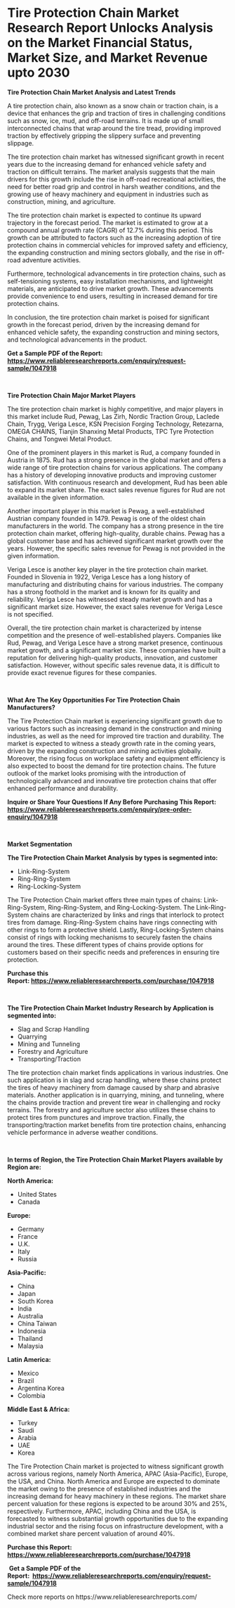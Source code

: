 <p><h1>Tire Protection Chain Market Research Report Unlocks Analysis on the Market Financial Status, Market Size, and Market Revenue upto 2030</h1></p><p><strong>Tire Protection Chain Market Analysis and Latest Trends</strong></p>
<p><p>A tire protection chain, also known as a snow chain or traction chain, is a device that enhances the grip and traction of tires in challenging conditions such as snow, ice, mud, and off-road terrains. It is made up of small interconnected chains that wrap around the tire tread, providing improved traction by effectively gripping the slippery surface and preventing slippage.</p><p>The tire protection chain market has witnessed significant growth in recent years due to the increasing demand for enhanced vehicle safety and traction on difficult terrains. The market analysis suggests that the main drivers for this growth include the rise in off-road recreational activities, the need for better road grip and control in harsh weather conditions, and the growing use of heavy machinery and equipment in industries such as construction, mining, and agriculture.</p><p>The tire protection chain market is expected to continue its upward trajectory in the forecast period. The market is estimated to grow at a compound annual growth rate (CAGR) of 12.7% during this period. This growth can be attributed to factors such as the increasing adoption of tire protection chains in commercial vehicles for improved safety and efficiency, the expanding construction and mining sectors globally, and the rise in off-road adventure activities.</p><p>Furthermore, technological advancements in tire protection chains, such as self-tensioning systems, easy installation mechanisms, and lightweight materials, are anticipated to drive market growth. These advancements provide convenience to end users, resulting in increased demand for tire protection chains.</p><p>In conclusion, the tire protection chain market is poised for significant growth in the forecast period, driven by the increasing demand for enhanced vehicle safety, the expanding construction and mining sectors, and technological advancements in the product.</p></p>
<p><strong>Get a Sample PDF of the Report:&nbsp; <a href="https://www.reliableresearchreports.com/enquiry/request-sample/1047918">https://www.reliableresearchreports.com/enquiry/request-sample/1047918</a></strong></p>
<p>&nbsp;</p>
<p><strong>Tire Protection Chain Major Market Players</strong></p>
<p><p>The tire protection chain market is highly competitive, and major players in this market include Rud, Pewag, Las Zirh, Nordic Traction Group, Laclede Chain, Trygg, Veriga Lesce, KSN Precision Forging Technology, Retezarna, OMEGA CHAINS, Tianjin Shanxing Metal Products, TPC Tyre Protection Chains, and Tongwei Metal Product. </p><p>One of the prominent players in this market is Rud, a company founded in Austria in 1875. Rud has a strong presence in the global market and offers a wide range of tire protection chains for various applications. The company has a history of developing innovative products and improving customer satisfaction. With continuous research and development, Rud has been able to expand its market share. The exact sales revenue figures for Rud are not available in the given information.</p><p>Another important player in this market is Pewag, a well-established Austrian company founded in 1479. Pewag is one of the oldest chain manufacturers in the world. The company has a strong presence in the tire protection chain market, offering high-quality, durable chains. Pewag has a global customer base and has achieved significant market growth over the years. However, the specific sales revenue for Pewag is not provided in the given information.</p><p>Veriga Lesce is another key player in the tire protection chain market. Founded in Slovenia in 1922, Veriga Lesce has a long history of manufacturing and distributing chains for various industries. The company has a strong foothold in the market and is known for its quality and reliability. Veriga Lesce has witnessed steady market growth and has a significant market size. However, the exact sales revenue for Veriga Lesce is not specified.</p><p>Overall, the tire protection chain market is characterized by intense competition and the presence of well-established players. Companies like Rud, Pewag, and Veriga Lesce have a strong market presence, continuous market growth, and a significant market size. These companies have built a reputation for delivering high-quality products, innovation, and customer satisfaction. However, without specific sales revenue data, it is difficult to provide exact revenue figures for these companies.</p></p>
<p>&nbsp;</p>
<p><strong>What Are The Key Opportunities For Tire Protection Chain Manufacturers?</strong></p>
<p><p>The Tire Protection Chain market is experiencing significant growth due to various factors such as increasing demand in the construction and mining industries, as well as the need for improved tire traction and durability. The market is expected to witness a steady growth rate in the coming years, driven by the expanding construction and mining activities globally. Moreover, the rising focus on workplace safety and equipment efficiency is also expected to boost the demand for tire protection chains. The future outlook of the market looks promising with the introduction of technologically advanced and innovative tire protection chains that offer enhanced performance and durability.</p></p>
<p><strong>Inquire or Share Your Questions If Any Before Purchasing This Report: <a href="https://www.reliableresearchreports.com/enquiry/pre-order-enquiry/1047918">https://www.reliableresearchreports.com/enquiry/pre-order-enquiry/1047918</a></strong></p>
<p>&nbsp;</p>
<p><strong>Market Segmentation</strong></p>
<p><strong>The Tire Protection Chain Market Analysis by types is segmented into:</strong></p>
<p><ul><li>Link-Ring-System</li><li>Ring-Ring-System</li><li>Ring-Locking-System</li></ul></p>
<p><p>The Tire Protection Chain market offers three main types of chains: Link-Ring-System, Ring-Ring-System, and Ring-Locking-System. The Link-Ring-System chains are characterized by links and rings that interlock to protect tires from damage. Ring-Ring-System chains have rings connecting with other rings to form a protective shield. Lastly, Ring-Locking-System chains consist of rings with locking mechanisms to securely fasten the chains around the tires. These different types of chains provide options for customers based on their specific needs and preferences in ensuring tire protection.</p></p>
<p><strong>Purchase this Report:&nbsp;<a href="https://www.reliableresearchreports.com/purchase/1047918">https://www.reliableresearchreports.com/purchase/1047918</a></strong></p>
<p>&nbsp;</p>
<p><strong>The Tire Protection Chain Market Industry Research by Application is segmented into:</strong></p>
<p><ul><li>Slag and Scrap Handling</li><li>Quarrying</li><li>Mining and Tunneling</li><li>Forestry and Agriculture</li><li>Transporting/Traction</li></ul></p>
<p><p>The tire protection chain market finds applications in various industries. One such application is in slag and scrap handling, where these chains protect the tires of heavy machinery from damage caused by sharp and abrasive materials. Another application is in quarrying, mining, and tunneling, where the chains provide traction and prevent tire wear in challenging and rocky terrains. The forestry and agriculture sector also utilizes these chains to protect tires from punctures and improve traction. Finally, the transporting/traction market benefits from tire protection chains, enhancing vehicle performance in adverse weather conditions.</p></p>
<p>&nbsp;</p>
<p><strong>In terms of Region, the Tire Protection Chain Market Players available by Region are:</strong></p>
<p>
    <p> <strong> North America: </strong>
        <ul>
            <li>United States</li>
            <li>Canada</li>
        </ul>
        </p> 
    <p> <strong> Europe: </strong>
        <ul>
            <li>Germany</li>
            <li>France</li>
            <li>U.K.</li>
            <li>Italy</li>
            <li>Russia</li>
        </ul>
        </p> 
    <p> <strong> Asia-Pacific: </strong>
        <ul>
            <li>China</li>
            <li>Japan</li>
            <li>South Korea</li>
            <li>India</li>
            <li>Australia</li>
            <li>China Taiwan</li>
            <li>Indonesia</li>
            <li>Thailand</li>
            <li>Malaysia</li>
        </ul>
        </p> 
    <p> <strong> Latin America: </strong>
        <ul>
            <li>Mexico</li>
            <li>Brazil</li>
            <li>Argentina Korea</li>
            <li>Colombia</li>
        </ul>
        </p> 
    <p> <strong> Middle East & Africa: </strong>
        <ul>
            <li>Turkey</li>
            <li>Saudi</li>
            <li>Arabia</li>
            <li>UAE</li>
            <li>Korea</li>
        </ul>
    </p>
    </p>
<p><p>The Tire Protection Chain market is projected to witness significant growth across various regions, namely North America, APAC (Asia-Pacific), Europe, the USA, and China. North America and Europe are expected to dominate the market owing to the presence of established industries and the increasing demand for heavy machinery in these regions. The market share percent valuation for these regions is expected to be around 30% and 25%, respectively. Furthermore, APAC, including China and the USA, is forecasted to witness substantial growth opportunities due to the expanding industrial sector and the rising focus on infrastructure development, with a combined market share percent valuation of around 40%.</p></p>
<p><strong>Purchase this Report: <a href="https://www.reliableresearchreports.com/purchase/1047918">https://www.reliableresearchreports.com/purchase/1047918</a></strong></p>
<p>&nbsp;<strong>Get a Sample PDF of the Report:&nbsp;&nbsp;<a href="https://www.reliableresearchreports.com/enquiry/request-sample/1047918">https://www.reliableresearchreports.com/enquiry/request-sample/1047918</a></strong></p>
<p><strong></strong></p>
<p>Check more reports on https://www.reliableresearchreports.com/</p>